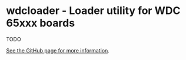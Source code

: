 wdcloader - Loader utility for WDC 65xxx boards
===============================================

TODO

[See the GitHub page for more information](https://github.com/hkzlab/wdcloader).